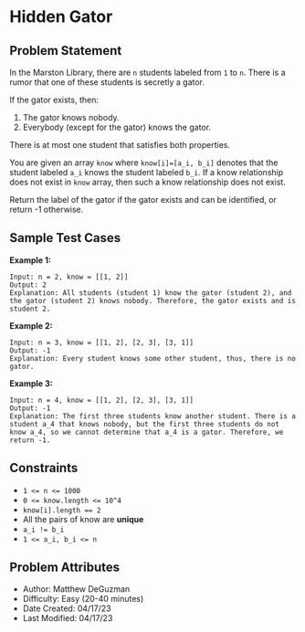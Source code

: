 # Hidden Gator

## Problem Statement

In the Marston Library, there are `n` students labeled from `1` to `n`. There is a rumor that one of these students is secretly a gator.

If the gator exists, then:

1. The gator knows nobody.
2. Everybody (except for the gator) knows the gator.

There is at most one student that satisfies both properties.

You are given an array `know` where `know[i]=[a_i, b_i]` denotes that the student labeled `a_i` knows the student labeled `b_i`. If a know relationship does not exist in `know` array, then such a know relationship does not exist.

Return the label of the gator if the gator exists and can be identified, or return -1 otherwise.

## Sample Test Cases

**Example 1:**

```text
Input: n = 2, know = [[1, 2]]
Output: 2
Explanation: All students (student 1) know the gator (student 2), and the gator (student 2) knows nobody. Therefore, the gator exists and is student 2.
```

**Example 2:**

```text
Input: n = 3, know = [[1, 2], [2, 3], [3, 1]]
Output: -1
Explanation: Every student knows some other student, thus, there is no gator.
```

**Example 3:**

```text
Input: n = 4, know = [[1, 2], [2, 3], [3, 1]]
Output: -1
Explanation: The first three students know another student. There is a student a_4 that knows nobody, but the first three students do not know a_4, so we cannot determine that a_4 is a gator. Therefore, we return -1.
```

## Constraints

- `1 <= n <= 1000`
- `0 <= know.length <= 10^4`
- `know[i].length == 2`
- All the pairs of know are **unique**
- `a_i != b_i`
- `1 <= a_i, b_i <= n`

## Problem Attributes

- Author: Matthew DeGuzman
- Difficulty: Easy (20-40 minutes)
- Date Created: 04/17/23
- Last Modified: 04/17/23
